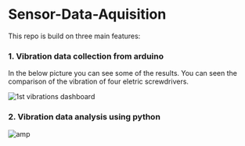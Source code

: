 # Sensor-Data-Aquisition
This repo is build on three main features:

### 1. Vibration data collection from arduino 
In the below picture you can see some of the results. You can seen the comparison of the vibration of four eletric screwdrivers. 

![1st vibrations dashboard](https://user-images.githubusercontent.com/38300412/51787942-805a5180-216f-11e9-8fe2-19435b651c1e.png)

### 2. Vibration data analysis using python

![amp](https://user-images.githubusercontent.com/38300412/51787936-76385300-216f-11e9-8959-a5f77f787e2c.png)
